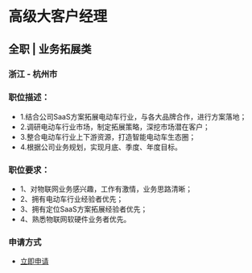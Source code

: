 
# 高级大客户经理
## 全职  |  业务拓展类
### 浙江 - 杭州市

### 职位描述：
- 1.结合公司SaaS方案拓展电动车行业，与各大品牌合作，进行方案落地；
- 2.调研电动车行业市场，制定拓展策略，深挖市场潜在客户；
- 3.整合电动车行业上下游资源，打造智能电动车生态圈；
- 4.根据公司业务规划，实现月底、季度、年度目标。

### 职位要求：
- 1、对物联网业务感兴趣，工作有激情，业务思路清晰；
- 2、拥有电动车行业经验者优先；
- 3、拥有定位SaaS方案拓展经验者优先；
- 4、熟悉物联网软硬件业务者优先。
### 申请方式
- <a href="mailto:hr@tuya.com?subject=求职简历-高级大客户经理-来自GitHub">立即申请</a>